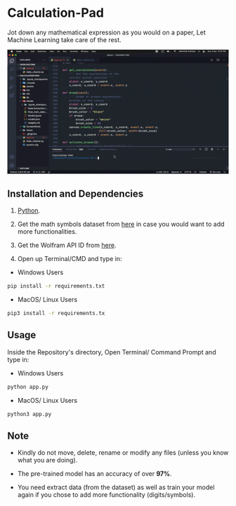 # Calculation-Pad
Jot down any mathematical expression as you would on a paper, Let Machine Learning take care of the rest.

![](./ScreenShots/demo.gif)

## Installation and Dependencies

1. [Python](https://www.python.org).

2. Get the math symbols dataset from [here](https://www.kaggle.com/xainano/handwrittenmathsymbols) in case you would want to add more functionalities.

3. Get the Wolfram API ID from [here](https://products.wolframalpha.com/api/).

4. Open up Terminal/CMD and type in:

- Windows Users
```bash
pip install -r requirements.txt
```

- MacOS/ Linux Users
```bash
pip3 install -r requirements.tx
```

## Usage

Inside the Repository's directory, Open Terminal/ Command Prompt and type in:

- Windows Users
```bash
python app.py
```

- MacOS/ Linux Users
```bash
python3 app.py
```

## Note

- Kindly do not move, delete, rename or modify any files (unless you know what you are doing).

- The pre-trained model has an accuracy of over **97%**.

- You need extract data (from the dataset) as well as train your model again if you chose to add more functionality (digits/symbols).
